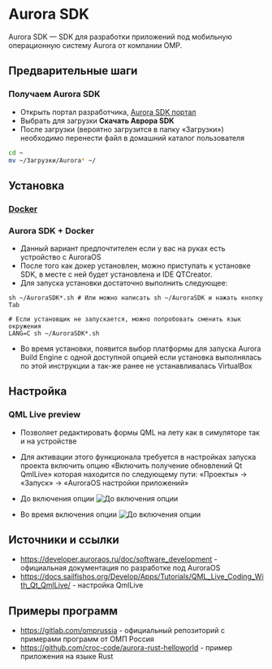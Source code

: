 # Aurora SDK

Aurora SDK — SDK для разработки приложений под мобильную операционную систему Aurora от компании OMP.

## Предварительные шаги

### Получаем Aurora SDK

- Открыть портал разработчика, [Aurora SDK портал](https://developer.auroraos.ru/#tree)
- Выбрать для загрузки **Скачать Aврора SDK**
- После загрузки (вероятно загрузится в папку «Загрузки») необходимо перенести файл в домашний каталог пользователя

```zsh
cd ~
mv ~/Загрузки/Aurora* ~/
```

## Установка

### [Docker](docker.md)

### Aurora SDK + Docker

- Данный вариант предпочтителен если у вас на руках есть устройство с AuroraOS
- После того как докер установлен, можно приступать к установке SDK, в месте с ней будет установлена и IDE QTCreator.
- Для запуска установки достаточно выполнить следующее:

```shell
sh ~/AuroraSDK*.sh # Или можно написать sh ~/AuroraSDK и нажать кнопку Tab

# Если установщик не запускается, можно попробовать сменить язык окружения
LANG=C sh ~/AuroraSDK*.sh
```

- Во время установки, появится выбор платформы для запуска Aurora Build Engine с одной доступной опцией если установка выполнялась по этой инструкции а так-же ранее не устанавливалась VirtualBox

## Настройка

### QML Live preview

- Позволяет редактировать формы QML на лету как в симуляторе так и на устройстве
- Для активации этого функционала требуется в настройках запуска проекта включить опцию «Включить получение обновлений Qt QmlLive» которая находится по следующему пути: «Проекты» -> «Запуск» -> «AuroraOS настройки приложений»

- До включения опции
![До включения опции](/aurora-sdk/qt-qml-live-1.png)

- Во время включения опции
![До включения опции](/aurora-sdk/qt-qml-live-2.png)

## Источники и ссылки

- <https://developer.auroraos.ru/doc/software_development> - официальная документация по разработке под AuroraOS
- <https://docs.sailfishos.org/Develop/Apps/Tutorials/QML_Live_Coding_With_Qt_QmlLive/> - настройка QmlLive
  
## Примеры программ

- <https://gitlab.com/omprussia> - официальный репозиторий с примерами программ от ОМП Россия
- <https://github.com/croc-code/aurora-rust-helloworld> - пример приложения на языке Rust
